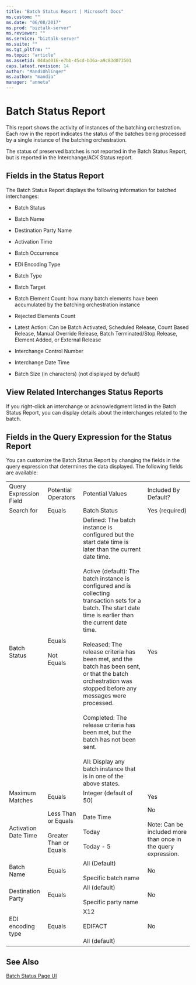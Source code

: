 ```yaml
---
title: "Batch Status Report | Microsoft Docs"
ms.custom: ""
ms.date: "06/08/2017"
ms.prod: "biztalk-server"
ms.reviewer: ""
ms.service: "biztalk-server"
ms.suite: ""
ms.tgt_pltfrm: ""
ms.topic: "article"
ms.assetid: 04dad016-e7bb-45cd-b36a-a9c83d073501
caps.latest.revision: 14
author: "MandiOhlinger"
ms.author: "mandia"
manager: "anneta"
---
```

# Batch Status Report
This report shows the activity of instances of the batching orchestration. Each row in the report indicates the status of the batches being processed by a single instance of the batching orchestration.  
  
 The status of preserved batches is not reported in the Batch Status Report, but is reported in the Interchange/ACK Status report.  
  
## Fields in the Status Report  
 The Batch Status Report displays the following information for batched interchanges:  
  
-   Batch Status  
  
-   Batch Name  
  
-   Destination Party Name  
  
-   Activation Time  
  
-   Batch Occurrence  
  
-   EDI Encoding Type  
  
-   Batch Type  
  
-   Batch Target  
  
-   Batch Element Count: how many batch elements have been accumulated by the batching orchestration instance  
  
-   Rejected Elements Count  
  
-   Latest Action: Can be Batch Activated, Scheduled Release, Count Based Release, Manual Override Release, Batch Terminated/Stop Release, Element Added, or External Release  
  
-   Interchange Control Number  
  
-   Interchange Date Time  
  
-   Batch Size (in characters) (not displayed by default)  
  
## View Related Interchanges Status Reports  
 If you right-click an interchange or acknowledgment listed in the Batch Status Report, you can display details about the interchanges related to the batch.  
  
## Fields in the Query Expression for the Status Report  
 You can customize the Batch Status Report by changing the fields in the query expression that determines the data displayed. The following fields are available:  
  
|||||  
|-|-|-|-|  
|Query Expression Field|Potential Operators|Potential Values|Included By Default?|  
|Search for|Equals|Batch Status|Yes (required)|  
|Batch Status|Equals<br /><br /> Not Equals|Defined: The batch instance is configured but the start date time is later than the current date time.<br /><br /> Active (default): The batch instance is configured and is collecting transaction sets for a batch. The start date time is earlier than the current date time.<br /><br /> Released: The release criteria has been met, and the batch has been sent, or that the batch orchestration was stopped before any messages were processed.<br /><br /> Completed: The release criteria has been met, but the batch has not been sent.<br /><br /> All: Display any batch instance that is in one of the above states.|Yes|  
|Maximum Matches|Equals|Integer (default of 50)|Yes|  
|Activation Date Time|Less Than or Equals<br /><br /> Greater Than or Equals|Date Time<br /><br /> Today<br /><br /> Today - 5|No<br /><br /> Note: Can be included more than once in the query expression.|  
|Batch Name|Equals|All (Default)<br /><br /> Specific batch name|No|  
|Destination Party|Equals|All (default)<br /><br /> Specific party name|No|  
|EDI encoding type|Equals|X12<br /><br /> EDIFACT<br /><br /> All (default)|No|  
  
## See Also  
 [Batch Status Page UI](../core/batch-status-page-ui.md)